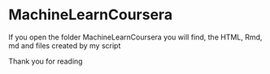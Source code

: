# MachineLearnCoursera

If you open the folder MachineLearnCoursera you will find, the HTML, Rmd, md and files created by my script

Thank you for reading